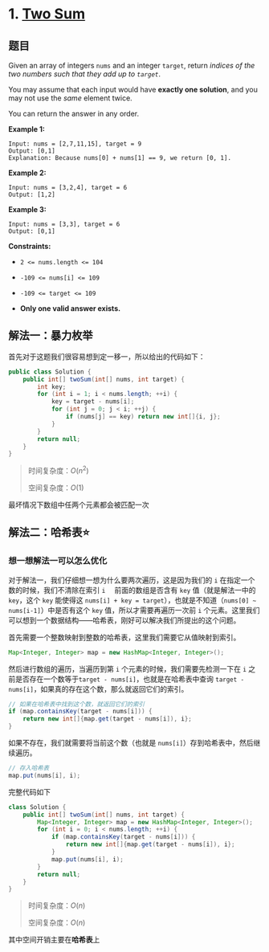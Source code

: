 # 1. [Two Sum](https://leetcode.cn/problems/two-sum/)

## 题目

Given an array of integers `nums` and an integer `target`, return *indices of the two numbers such that they add up to `target`*.

You may assume that each input would have **exactly one solution**, and you may not use the *same* element twice.

You can return the answer in any order.

**Example 1:**

```
Input: nums = [2,7,11,15], target = 9
Output: [0,1]
Explanation: Because nums[0] + nums[1] == 9, we return [0, 1].
```

**Example 2:**

```
Input: nums = [3,2,4], target = 6
Output: [1,2]
```

**Example 3:**

```
Input: nums = [3,3], target = 6
Output: [0,1]
```

**Constraints:**

- `2 <= nums.length <= 104`

- `-109 <= nums[i] <= 109`

- `-109 <= target <= 109`

- **Only one valid answer exists.**



## 解法一：暴力枚举

首先对于这题我们很容易想到定一移一，所以给出的代码如下：

```java
public class Solution {
    public int[] twoSum(int[] nums, int target) {
        int key;
        for (int i = 1; i < nums.length; ++i) {
            key = target - nums[i];
            for (int j = 0; j < i; ++j) {
                if (nums[j] == key) return new int[]{i, j};
            }
        }
        return null;
    }
}
```

> 时间复杂度：$O(n^2)$
>
> 空间复杂度：$O(1)$

最坏情况下数组中任两个元素都会被匹配一次



## 解法二：哈希表⭐

### 想一想解法一可以怎么优化

对于解法一，我们仔细想一想为什么要两次遍历，这是因为我们的 `i` 在指定一个数的时候，我们不清除在索引 `i  ` 前面的数组是否含有 `key` 值（就是解法一中的 `key`，这个 `key` 能使得这 `nums[i] + key = target`），也就是不知道（`nums[0] ~ nums[i-1]`）中是否有这个 `key` 值，所以才需要再遍历一次前 `i` 个元素。这里我们可以想到一个数据结构——哈希表，刚好可以解决我们所提出的这个问题。



首先需要一个整数映射到整数的哈希表，这里我们需要它从值映射到索引。

```java
Map<Integer, Integer> map = new HashMap<Integer, Integer>();
```

然后进行数组的遍历，当遍历到第 `i` 个元素的时候，我们需要先检测一下在 `i` 之前是否存在一个数等于`target - nums[i]`，也就是在哈希表中查询 `target - nums[i]`，如果真的存在这个数，那么就返回它们的索引。

```java
// 如果在哈希表中找到这个数，就返回它们的索引
if (map.containsKey(target - nums[i])) {
    return new int[]{map.get(target - nums[i]), i};
}
```

如果不存在，我们就需要将当前这个数（也就是 `nums[i]`）存到哈希表中，然后继续遍历。

```java
// 存入哈希表
map.put(nums[i], i);
```



完整代码如下

```java
class Solution {
    public int[] twoSum(int[] nums, int target) {
        Map<Integer, Integer> map = new HashMap<Integer, Integer>();
        for (int i = 0; i < nums.length; ++i) {
            if (map.containsKey(target - nums[i])) {
                return new int[]{map.get(target - nums[i]), i};
            }
            map.put(nums[i], i);
        }
        return null;
    }
}
```

> 时间复杂度：$O(n)$
>
> 空间复杂度：$O (n)$

其中空间开销主要在**哈希表**上
